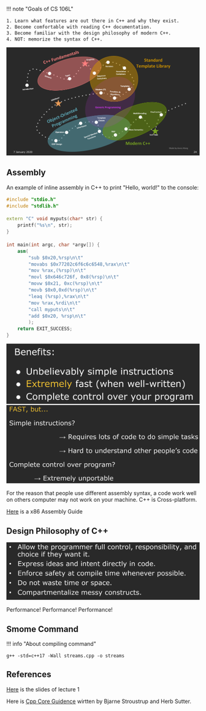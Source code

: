!!! note "Goals of CS 106L"

    1. Learn what features are out there in C++ and why they exist.
    2. Become comfortable with reading C++ documentation.
    3. Become familiar with the design philosophy of modern C++. 
    4. NOT: memorize the syntax of C++.


![alt text](res/images/image-1.png)

## Assembly

An example of inline assembly in C++ to print "Hello, world!" to the console:

```cpp
#include "stdio.h"
#include "stdlib.h"

extern "C" void myputs(char* str) {
    printf("%s\n", str);
}

int main(int argc, char *argv[]) {
    asm(  
        "sub $0x20,%rsp\n\t"
        "movabs $0x77202c6f6c6c6548,%rax\n\t"
        "mov %rax,(%rsp)\n\t"
        "movl $0x646c726f, 0x8(%rsp)\n\t"
        "movw $0x21, 0xc(%rsp)\n\t"
        "movb $0x0,0xd(%rsp)\n\t"
        "leaq (%rsp),%rax\n\t"
        "mov %rax,%rdi\n\t"
        "call myputs\n\t"
        "add $0x20, %rsp\n\t"
        );
    return EXIT_SUCCESS;
}
```

![alt text](res/images/image-2.png)
![alt text](res/images/image-3.png)

For the reason that people use different assembly syntax, a code work well on others computer may not work on your machine. C++ is Cross-platform.  

[Here](https://www.cs.virginia.edu/~evans/cs216/guides/x86.html) is a x86 Assembly Guide

## Design Philosophy of C++ 

![alt text](res/images/image-5.png)

Performance! Performance! Performance!

## Smome Command

!!! info "About compiling command"

    g++ -std=c++17 -Wall streams.cpp -o streams

## References

[Here](https://web.stanford.edu/class/archive/cs/cs106l/cs106l.1204/lectures/intro/intro.pdf) is the slides of lecture 1

Here is [Cpp Core Guidence](https://isocpp.github.io/CppCoreGuidelines/CppCoreGuidelines) wirtten by Bjarne Stroustrup and Herb Sutter.